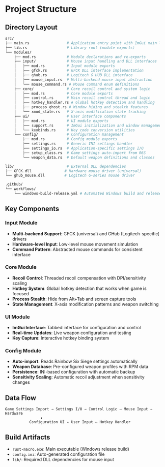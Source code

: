 # Project Structure

## Directory Layout

```bash
src/
├── main.rs                 # Application entry point with ImGui main loop
├── lib.rs                  # Library root (module exports)
└── modules/
    ├── mod.rs              # Module declarations and re-exports
    ├── input/              # Mouse input handling and DLL interfaces
    │   ├── mod.rs          # Input module exports
    │   ├── gfck.rs         # GFCK DLL interface implementation
    │   ├── ghub.rs         # Logitech G HUB DLL interface
    │   ├── mouse_input.rs  # Multi-backend mouse input abstraction
    │   └── mouse_command.rs # Mouse command enum definitions
    ├── core/               # Core recoil control and system logic
    │   ├── mod.rs          # Core module exports
    │   ├── control.rs      # Main recoil control thread and logic
    │   ├── hotkey_handler.rs # Global hotkey detection and handling
    │   ├── process_ghost.rs # Window hiding and stealth features
    │   └── xmod_state.rs   # X-axis modification state tracking
    ├── ui/                 # User interface components
    │   ├── mod.rs          # UI module exports
    │   ├── support.rs      # ImGui initialization and window management
    │   └── keybinds.rs     # Key code conversion utilities
    └── config/             # Configuration management
        ├── mod.rs          # Config module exports
        ├── settings.rs     # Generic INI settings handler
        ├── settings_io.rs  # Application-specific settings I/O
        ├── setup_class.rs  # Game settings auto-import from R6S
        └── weapon_data.rs  # Default weapon definitions and classes

lib/                        # External DLL dependencies
├── GFCK.dll               # Hardware mouse driver (universal)
└── ghub_mouse.dll         # Logitech G-series mouse driver

.github/
└── workflows/
    └── windows-build-release.yml # Automated Windows build and release
```

## Key Components

### Input Module

- **Multi-backend Support**: GFCK (universal) and GHub (Logitech-specific) drivers
- **Hardware-level Input**: Low-level mouse movement simulation
- **Command Pattern**: Abstracted mouse commands for consistent interface

### Core Module  

- **Recoil Control**: Threaded recoil compensation with DPI/sensitivity scaling
- **Hotkey System**: Global hotkey detection that works when game is focused
- **Process Stealth**: Hide from Alt+Tab and screen capture tools
- **State Management**: X-axis modification patterns and weapon switching

### UI Module

- **ImGui Interface**: Tabbed interface for configuration and control
- **Real-time Updates**: Live weapon configuration and testing
- **Key Capture**: Interactive hotkey binding system

### Config Module

- **Auto-import**: Reads Rainbow Six Siege settings automatically
- **Weapon Database**: Pre-configured weapon profiles with RPM data
- **Persistence**: INI-based configuration with automatic backup
- **Sensitivity Scaling**: Automatic recoil adjustment when sensitivity changes

## Data Flow

```
Game Settings Import → Settings I/O → Control Logic → Mouse Input → Hardware
                ↓
           Configuration UI ← User Input ← Hotkey Handler
```

## Build Artifacts

- `rust-macro.exe`: Main executable (Windows release build)
- `config.ini`: Auto-generated configuration file
- `lib/`: Required DLL dependencies for mouse input
